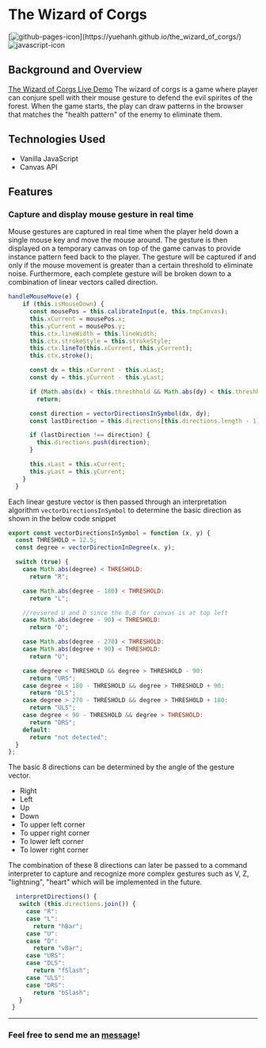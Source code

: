 # The Wizard of Corgs

[![github-pages-icon](https://img.shields.io/badge/Hosted%20On-GitHub%20Pages-blue?)](https://yuehanh.github.io/the_wizard_of_corgs/)
![javascript-icon](https://img.shields.io/badge/Built%20With-JavaScript-yellow)

## Background and Overview

[The Wizard of Corgs Live Demo](https://yuehanh.github.io/the_wizard_of_corgs/)
The wizard of corgs is a game where player can conjure spell with their mouse gesture to defend the evil spirites of the forest.
When the game starts, the play can draw patterns in the browser that matches the "health pattern" of the enemy to eliminate them.

## Technologies Used

- Vanilla JavaScript
- Canvas API

## Features

### Capture and display mouse gesture in real time

Mouse gestures are captured in real time when the player held down a single mouse key and move the mouse around. The gesture is then displayed on a temporary canvas on top of the game canvas to provide instance pattern feed back to the player. The gesture will be captured if and only if the mouse movement is greater than a certain threshold to eliminate noise. Furthermore, each complete gesture will be broken down to a combination of linear vectors called direction.

```js
handleMouseMove(e) {
    if (this.isMouseDown) {
      const mousePos = this.calibrateInput(e, this.tmpCanvas);
      this.xCurrent = mousePos.x;
      this.yCurrent = mousePos.y;
      this.ctx.lineWidth = this.lineWidth;
      this.ctx.strokeStyle = this.strokeStyle;
      this.ctx.lineTo(this.xCurrent, this.yCurrent);
      this.ctx.stroke();

      const dx = this.xCurrent - this.xLast;
      const dy = this.yCurrent - this.yLast;

      if (Math.abs(dx) < this.threshhold && Math.abs(dy) < this.threshhold)
        return;

      const direction = vectorDirectionsInSymbol(dx, dy);
      const lastDirection = this.directions[this.directions.length - 1];

      if (lastDirection !== direction) {
        this.directions.push(direction);
      }

      this.xLast = this.xCurrent;
      this.yLast = this.yCurrent;
    }
  }
```

Each linear gesture vector is then passed through an interpretation algorithm `vectorDirectionsInSymbol` to determine the basic direction as shown in the below code snippet

```js
export const vectorDirectionsInSymbol = function (x, y) {
  const THRESHOLD = 12.5;
  const degree = vectorDirectionInDegree(x, y);

  switch (true) {
    case Math.abs(degree) < THRESHOLD:
      return "R";

    case Math.abs(degree - 180) < THRESHOLD:
      return "L";

    //revsered U and D since the 0,0 for canvas is at top left
    case Math.abs(degree - 90) < THRESHOLD:
      return "D";

    case Math.abs(degree - 270) < THRESHOLD:
    case Math.abs(degree + 90) < THRESHOLD:
      return "U";

    case degree < THRESHOLD && degree > THRESHOLD - 90:
      return "URS";
    case degree < 180 - THRESHOLD && degree > THRESHOLD + 90:
      return "DLS";
    case degree > 270 - THRESHOLD && degree > THRESHOLD + 180:
      return "ULS";
    case degree < 90 - THRESHOLD && degree > THRESHOLD:
      return "DRS";
    default:
      return "not detected";
  }
};
```

The basic 8 directions can be determined by the angle of the gesture vector.

- Right
- Left
- Up
- Down
- To upper left corner
- To upper right corner
- To lower left corner
- To lower right corner

The combination of these 8 directions can later be passed to a command interpreter to capture and recognize more complex gestures such as V, Z, "lightning", "heart" which will be implemented in the future.

```js
  interpretDirections() {
   switch (this.directions.join()) {
     case "R":
     case "L":
       return "hBar";
     case "U":
     case "D":
       return "vBar";
     case "URS":
     case "DLS":
       return "fSlash";
     case "ULS":
     case "DRS":
       return "bSlash";
   }
 }
```

---

### Feel free to send me an <a href="mailto:yuehan.huang@protonmail.com">message</a>!
